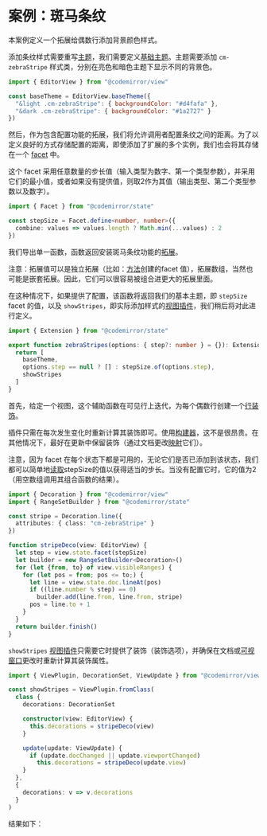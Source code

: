 # 案例：斑马条纹

本案例定义一个拓展给偶数行添加背景颜色样式。

添加条纹样式需要重写[主题](https://codemirror.net/docs/ref/#view.EditorView%5Etheme)，我们需要定义[基础主题](https://codemirror.net/docs/ref/#view.EditorView%5EbaseTheme)。主题需要添加 `cm-zebraStripe` 样式类，分别在亮色和暗色主题下显示不同的背景色。

``` javascript
import { EditorView } from "@codemirror/view"

const baseTheme = EditorView.baseTheme({
  "&light .cm-zebraStripe": { backgroundColor: "#d4fafa" },
  "&dark .cm-zebraStripe": { backgroundColor: "#1a2727" }
})
```

然后，作为包含配置功能的拓展，我们将允许调用者配置条纹之间的距离。为了以定义良好的方式存储配置的距离，即使添加了扩展的多个实例，我们也会将其存储在一个 [facet](https://codemirror.net/docs/ref/#state.Facet) 中。

这个 facet 采用任意数量的步长值（输入类型为数字、第一个类型参数），并采用它们的最小值，或者如果没有提供值，则取2作为其值（输出类型、第二个类型参数以及数字）。

``` typescript
import { Facet } from "@codemirror/state"

const stepSize = Facet.define<number, number>({
  combine: values => values.length ? Math.min(...values) : 2
})
```

我们导出单一函数，函数返回安装斑马条纹功能的[拓展](https://codemirror.net/docs/ref/#state.Extension)。

注意：拓展值可以是独立拓展（比如：[方法](https://codemirror.net/docs/ref/#state.Facet.of)创建的facet 值），拓展数组，当然也可能是嵌套拓展。因此，它们可以很容易被组合进更大的拓展里面。

在这种情况下，如果提供了配置，该函数将返回我们的基本主题，即 `stepSize` facet 的值，以及 `showStripes`，即实际添加样式的[视图插件](https://codemirror.net/docs/ref/#view.ViewPlugin)，我们稍后将对此进行定义。

``` typescript
import { Extension } from "@codemirror/state"

export function zebraStripes(options: { step?: number } = {}): Extension {
  return [
    baseTheme,
    options.step == null ? [] : stepSize.of(options.step),
    showStripes
  ]
}
```

首先，给定一个视图，这个辅助函数在可见行上迭代，为每个偶数行创建一个[行装饰](https://codemirror.net/docs/ref/#view.Decoration%5Eline)。

插件只需在每次发生变化时重新计算其装饰即可。使用[构建器](https://codemirror.net/docs/ref/#state.RangeSetBuilder)，这不是很昂贵。在其他情况下，最好在更新中保留装饰（通过文档更改[映射](https://codemirror.net/docs/ref/#state.RangeSet.map)它们）。

注意，因为 facet 在每个状态下都是可用的，无论它们是否已添加到该状态，我们都可以简单地[读取](https://codemirror.net/docs/ref/#state.EditorState.facet)stepSize的值以获得适当的步长。当没有配置它时，它的值为2（用空数组调用其组合函数的结果）。

``` typescript
import { Decoration } from "@codemirror/view"
import { RangeSetBuilder } from "@codemirror/state"

const stripe = Decoration.line({
  attributes: { class: "cm-zebraStripe" }
})

function stripeDeco(view: EditorView) {
  let step = view.state.facet(stepSize)
  let builder = new RangeSetBuilder<Decoration>()
  for (let {from, to} of view.visibleRanges) {
    for (let pos = from; pos <= to;) {
      let line = view.state.doc.lineAt(pos)
      if ((line.number % step) == 0)
        builder.add(line.from, line.from, stripe)
      pos = line.to + 1
    }
  }
  return builder.finish()
}
```

`showStripes` [视图插件](https://codemirror.net/docs/ref/#view.ViewPlugin)只需要它时提供了装饰（装饰选项），并确保在文档或[可视窗口](https://codemirror.net/docs/ref/#view.EditorView.viewport)更改时重新计算其装饰属性。

``` typescript
import { ViewPlugin, DecorationSet, ViewUpdate } from "@codemirror/view"

const showStripes = ViewPlugin.fromClass(
  class {
    decorations: DecorationSet

    constructor(view: EditorView) {
      this.decorations = stripeDeco(view)
    }

    update(update: ViewUpdate) {
      if (update.docChanged || update.viewportChanged)
        this.decorations = stripeDeco(update.view)
    }
  }, 
  {
    decorations: v => v.decorations
  }
)
```

结果如下：